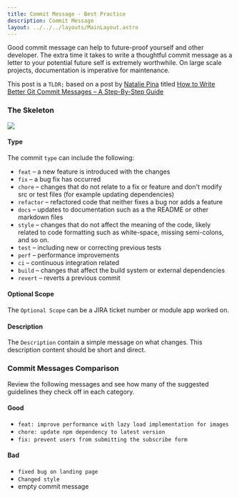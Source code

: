 ```yaml
---
title: Commit Message - Best Practice
description: Commit Message
layout: ../../../layouts/MainLayout.astro
---
```

Good commit message can help to future-proof yourself and other developer. The extra time it takes to write a thoughtful commit message as a letter to your potential future self is extremely worthwhile. On large scale projects, documentation is imperative for maintenance.

This post is a `TLDR;` based on a post by [Natalie Pina](https://www.freecodecamp.org/news/author/natalie/) titled [How to Write Better Git Commit Messages – A Step-By-Step Guide](https://www.freecodecamp.org/news/how-to-write-better-git-commit-messages/)

### The Skeleton

![](/assets/commit-msg.png)  

#### Type
The commit `type` can include the following:
- `feat` – a new feature is introduced with the changes
- `fix` – a bug fix has occurred
- `chore` – changes that do not relate to a fix or feature and don't modify src or test files (for example updating dependencies)
- `refactor` – refactored code that neither fixes a bug nor adds a feature
- `docs` – updates to documentation such as a the README or other markdown files
- `style` – changes that do not affect the meaning of the code, likely related to code formatting such as white-space, missing semi-colons, and so on.
- `test` – including new or correcting previous tests
- `perf` – performance improvements
- `ci` – continuous integration related
- `build` – changes that affect the build system or external dependencies
- `revert` – reverts a previous commit

#### Optional Scope
The `Optional Scope` can be a JIRA ticket number or module app worked on.

#### Description
The `Description` contain a simple message on what changes. This description content should be short and direct.

### Commit Messages Comparison
Review the following messages and see how many of the suggested guidelines they check off in each category.  

#### Good
- `feat: improve performance with lazy load implementation for images`
- `chore: update npm dependency to latest version`
- `fix: prevent users from submitting the subscribe form`

#### Bad
- `fixed bug on landing page`
- `Changed style`
- empty commit message